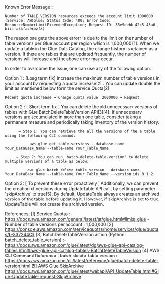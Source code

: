 
Known Error Message : 

    Number of TABLE_VERSION resources exceeds the account limit 1000000 (Service: AWSGlue; Status Code: 400; Error Code: ResourceNumberLimitExceededException; Request ID: 38e9debb-42c5-43a6-b111-a53fa496b2f8)



   The reason one gets the above errorr is due to the limit on the number of table versions per Glue account per region which is 1,000,000 [1]. When we update a table in the Glue Data Catalog, the change history is retained as a version. If there are tables that are updated frequently, the number of versions will increase and the above error may occur.

   In order to overcome the issue, one can use any of the following option.

  Option 1 : [Long term fix] Increase the maximum number of table versions in your account by requesting a quota increase[2] . You can update double the limit as mentioned below form the service Quota[2].

    Recent quota increase → Change quota value: 2000000 → Request 

  Option 2 : [ Short term fix ]  You can delete the old unnecessary versions of tables with Glue BatchDeleteTableVersion API[3][4]. If unnecessary versions are accumulated in more than one table, consider taking a permanent measure and periodically taking inventory of the version history. 

          → Step 1: You can retrieve the all the versions of the a table using the following CLI command:

               aws glue get-table-versions --database-name Your_DataBase_Name --table-name Your_Table_Name

         → Step 2: You can run 'batch-delete-table-version' to delete multiple versions of a table as below: 

              aws glue batch-delete-table-version --database-name Your_DataBase_Name --table-name Your_Table_Name --version-ids 0 1 2


  Option 3: [ To prevent these error proactively ] Additionally, we can prevent the creation of versions during UpdateTable API call, by setting parameter 'skipArchive' to true[5]. By default, UpdateTable always creates an archived version of the table before updating it. However, if skipArchive is set to true, UpdateTable will not create the archived version.



References:
[1] Service Quotas :- https://docs.aws.amazon.com/general/latest/gr/glue.html#limits_glue - Number of table versions per account : 1,000,000
[2] https://console.aws.amazon.com/servicequotas/home/services/glue/quotas/L-337244C9
[3] BatchDeleteTableVersion action (Python: batch_delete_table_version) :- https://docs.aws.amazon.com/glue/latest/dg/aws-glue-api-catalog-tables.html#aws-glue-api-catalog-tables-BatchDeleteTableVersion
[4] AWS CLI Command Reference | batch-delete-table-version :- https://docs.aws.amazon.com/cli/latest/reference/glue/batch-delete-table-version.html
[5] AWS Glue SkipArchive https://docs.aws.amazon.com/glue/latest/webapi/API_UpdateTable.html#Glue-UpdateTable-request-SkipArchive
